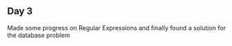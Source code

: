 ## Day 3

Made some progress on Regular Expressions and finally found a solution for the database problem